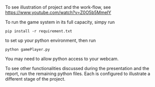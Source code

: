 To see illustration of project and the work-flow, see https://www.youtube.com/watch?v=Z0O5b5MmeIY

To run the game system in its full capacity, simpy run

```
pip install -r requirement.txt
```
to set up your python environment, then run

```
python gamePlayer.py
```

You may need to allow python access to your webcam.

To see other functionalities discussed during the presentation and the report, run the remaining python files. Each is configured to
illustrate a different stage of the project.

